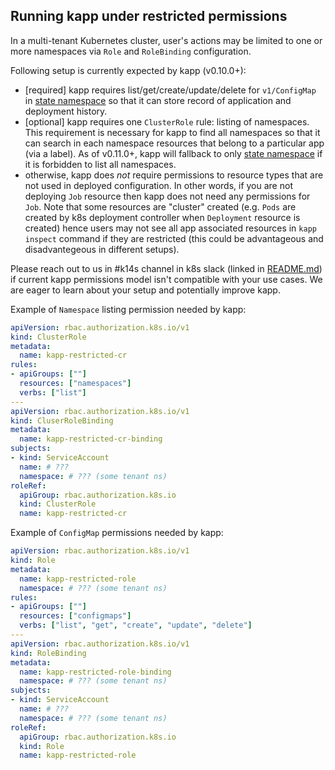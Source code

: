 ## Running kapp under restricted permissions

In a multi-tenant Kubernetes cluster, user's actions may be limited to one or more namespaces via `Role` and `RoleBinding` configuration.

Following setup is currently expected by kapp (v0.10.0+):

- [required] kapp requires list/get/create/update/delete for `v1/ConfigMap` in [state namespace](state-namespace.md) so that it can store record of application and deployment history.
- [optional] kapp requires one `ClusterRole` rule: listing of namespaces. This requirement is necessary for kapp to find all namespaces so that it can search in each namespace resources that belong to a particular app (via a label). As of v0.11.0+, kapp will fallback to only [state namespace](state-namespace.md) if it is forbidden to list all namespaces.
- otherwise, kapp does _not_ require permissions to resource types that are not used in deployed configuration. In other words, if you are not deploying `Job` resource then kapp does not need any permissions for `Job`. Note that some resources are "cluster" created (e.g. `Pods` are created by k8s deployment controller when `Deployment` resource is created) hence users may not see all app associated resources in `kapp inspect` command if they are restricted (this could be advantageous and disadvantegeous in different setups).

Please reach out to us in #k14s channel in k8s slack (linked in [README.md](../README.md)) if current kapp permissions model isn't compatible with your use cases. We are eager to learn about your setup and potentially improve kapp.

Example of `Namespace` listing permission needed by kapp:

```yaml
apiVersion: rbac.authorization.k8s.io/v1
kind: ClusterRole
metadata:
  name: kapp-restricted-cr
rules:
- apiGroups: [""]
  resources: ["namespaces"]
  verbs: ["list"]
---
apiVersion: rbac.authorization.k8s.io/v1
kind: CluserRoleBinding
metadata:
  name: kapp-restricted-cr-binding
subjects:
- kind: ServiceAccount
  name: # ???
  namespace: # ??? (some tenant ns)
roleRef:
  apiGroup: rbac.authorization.k8s.io
  kind: ClusterRole
  name: kapp-restricted-cr
```

Example of `ConfigMap` permissions needed by kapp:

```yaml
apiVersion: rbac.authorization.k8s.io/v1
kind: Role
metadata:
  name: kapp-restricted-role
  namespace: # ??? (some tenant ns)
rules:
- apiGroups: [""]
  resources: ["configmaps"]
  verbs: ["list", "get", "create", "update", "delete"]
---
apiVersion: rbac.authorization.k8s.io/v1
kind: RoleBinding
metadata:
  name: kapp-restricted-role-binding
  namespace: # ??? (some tenant ns)
subjects:
- kind: ServiceAccount
  name: # ???
  namespace: # ??? (some tenant ns)
roleRef:
  apiGroup: rbac.authorization.k8s.io
  kind: Role
  name: kapp-restricted-role
```
